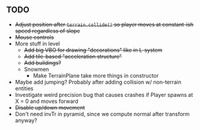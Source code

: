 ## TODO

- ~~Adjust position after `terrain.collide()` so player moves at constant-ish speed regardless of slope~~
- ~~Mouse controls~~
- More stuff in level
  - ~~Add big VBO for drawing "decorations" like in L-system~~
  - ~~Add tile-based "acceleration structure"~~
  - ~~Add buildings?~~
  - Snowmen
    - Make TerrainPlane take more things in constructor
- Maybe add jumping? Probably after adding collision w/ non-terrain entities
- Investigate weird precision bug that causes crashes if Player spawns at X = 0 and moves forward
- ~~Disable up/down movement~~
- Don't need invTr in pyramid, since we compute normal after transform anyway?

